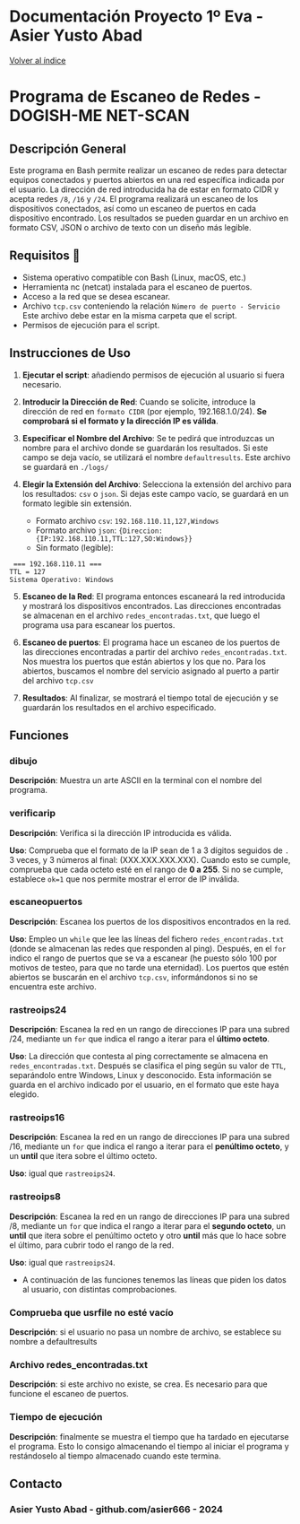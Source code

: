 # Documentación Proyecto 1º Eva - Asier Yusto Abad

[Volver al índice](../index.md)

# Programa de Escaneo de Redes - DOGISH-ME NET-SCAN
## Descripción General
Este programa en Bash permite realizar un escaneo de redes para detectar equipos conectados y puertos abiertos en una red específica indicada por el usuario. La dirección de red introducida ha de estar en formato CIDR y acepta redes `/8`, `/16` y `/24`. El programa realizará un escaneo de los dispositivos conectados, así como un escaneo de puertos en cada dispositivo encontrado. Los resultados se pueden guardar en un archivo en formato CSV, JSON o archivo de texto con un diseño más legible.

## Requisitos :shell: 
- Sistema operativo compatible con Bash (Linux, macOS, etc.) 
- Herramienta nc (netcat) instalada para el escaneo de puertos.
- Acceso a la red que se desea escanear.
- Archivo `tcp.csv` conteniendo la relación ``Número de puerto - Servicio`` Este archivo debe estar en la misma carpeta que el script.
- Permisos de ejecución para el script.

## Instrucciones de Uso

1. **Ejecutar el script**: añadiendo permisos de ejecución al usuario si fuera necesario.
2. **Introducir la Dirección de Red**: Cuando se solicite, introduce la dirección de red en ``formato CIDR`` (por ejemplo, 192.168.1.0/24). **Se comprobará si el formato y la dirección IP es válida**.

3. **Especificar el Nombre del Archivo**: Se te pedirá que introduzcas un nombre para el archivo donde se guardarán los resultados. Si este campo se deja vacío, se utilizará el nombre ``defaultresults``. Este archivo se guardará en ``./logs/``

4. **Elegir la Extensión del Archivo**: Selecciona la extensión del archivo para los resultados: ``csv`` o ``json``. Si dejas este campo vacío, se guardará en un formato legible sin extensión.
    - Formato archivo `csv`: `192.168.110.11,127,Windows`
    - Formato archivo `json`: `{Direccion:{IP:192.168.110.11,TTL:127,SO:Windows}}`
    - Sin formato (legible):
```
 === 192.168.110.11 === 
TTL = 127
Sistema Operativo: Windows
```

5. **Escaneo de la Red**: El programa entonces escaneará la red introducida y mostrará los dispositivos encontrados. Las direcciones encontradas se almacenan en el archivo `redes_encontradas.txt`, que luego el programa usa para escanear los puertos.

6. **Escaneo de puertos**: El programa hace un escaneo de los puertos de las direcciones encontradas a partir del archivo `redes_encontradas.txt`. Nos muestra los puertos que están abiertos y los que no. Para los abiertos, buscamos el nombre del servicio asignado al puerto a partir del archivo `tcp.csv`

7. **Resultados**: Al finalizar, se mostrará el tiempo total de ejecución y se guardarán los resultados en el archivo especificado.

## Funciones

### dibujo
**Descripción**: Muestra un arte ASCII en la terminal con el nombre del programa.

### verificarip
**Descripción**: Verifica si la dirección IP introducida es válida.

**Uso**: Comprueba que el formato de la IP sean de 1 a 3 dígitos seguidos de `.` 3 veces, y 3 números al final: (XXX.XXX.XXX.XXX). Cuando esto se cumple, comprueba que cada octeto esté en el rango de **0 a 255**. Si no se cumple, establece ``ok=1`` que nos permite mostrar el error de IP inválida.

### escaneopuertos
**Descripción**: Escanea los puertos de los dispositivos encontrados en la red.

**Uso**: Empleo un `while` que lee las líneas del fichero `redes_encontradas.txt` (donde se almacenan las redes que responden al ping). Después, en el `for` indico el rango de puertos que se va a escanear (he puesto sólo 100 por motivos de testeo, para que no tarde una eternidad). Los puertos que estén abiertos se buscarán en el archivo `tcp.csv`, informándonos si no se encuentra este archivo. 

### rastreoips24
**Descripción**: Escanea la red en un rango de direcciones IP para una subred /24, mediante un `for` que indica el rango a iterar para el **último octeto**.

**Uso**: La dirección que contesta al ping correctamente se almacena en `redes_encontradas.txt`. Después se clasifica el ping según su valor de `TTL`, separándolo entre Windows, Linux y desconocido. Esta información se guarda en el archivo indicado por el usuario, en el formato que este haya elegido.

### rastreoips16
**Descripción**: Escanea la red en un rango de direcciones IP para una subred /16, mediante un `for` que indica el rango a iterar para el **penúltimo octeto**, y un **until** que itera sobre el último octeto.

**Uso**: igual que `rastreoips24`.

### rastreoips8
**Descripción**: Escanea la red en un rango de direcciones IP para una subred /8, mediante un `for` que indica el rango a iterar para el **segundo octeto**, un **until** que itera sobre el penúltimo octeto y otro **until** más que lo hace sobre el último, para cubrir todo el rango de la red.

**Uso**: igual que `rastreoips24`.

- A continuación de las funciones tenemos las líneas que piden los datos al usuario, con distintas comprobaciones.

### Comprueba que usrfile no esté vacío
**Descripción**: si el usuario no pasa un nombre de archivo, se establece su nombre a defaultresults

### Archivo redes_encontradas.txt
**Descripción**: si este archivo no existe, se crea. Es necesario para que funcione el escaneo de puertos.

### Tiempo de ejecución
**Descripción**: finalmente se muestra el tiempo que ha tardado en ejecutarse el programa. Esto lo consigo almacenando el tiempo al iniciar el programa y restándoselo al tiempo almacenado cuando este termina.

## Contacto
### Asier Yusto Abad - github.com/asier666 - 2024